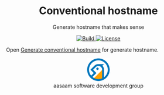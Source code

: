 <div align="center">
  <h1>
    Conventional hostname
  </h1>
  <p>
    Generate hostname that makes sense
  </p>
  <p>
    <a href="https://github.com/aasaam/conventional-hostname/actions/workflows/pages/pages-build-deployment" target="_blank">
      <img src="https://github.com/aasaam/conventional-hostname/actions/workflows/pages/pages-build-deployment/badge.svg" alt="Build" />
    </a>
    <a href="https://github.com/aasaam/conventional-hostname/blob/master/LICENSE">
      <img alt="License" src="https://img.shields.io/github/license/aasaam/conventional-hostname">
    </a>
  </p>
</div>

Open [Generate conventional hostname](https://aasaam.github.io/conventional-hostname/) for generate hostname.

<div>
  <p align="center">
    <img alt="aasaam software development group" width="64" src="https://raw.githubusercontent.com/aasaam/information/master/logo/aasaam.svg">
    <br />
    aasaam software development group
  </p>
</div>
